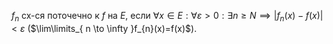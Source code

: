 $f_{n}$ сх-ся поточечно к $f$ на $E$, если $\forall x \in E: \forall \varepsilon >0: \exists n\geq N\implies |f_{n}(x)-f(x)|<\varepsilon$ ($\lim\limits_{ n \to \infty }f_{n}(x)=f(x)$).
